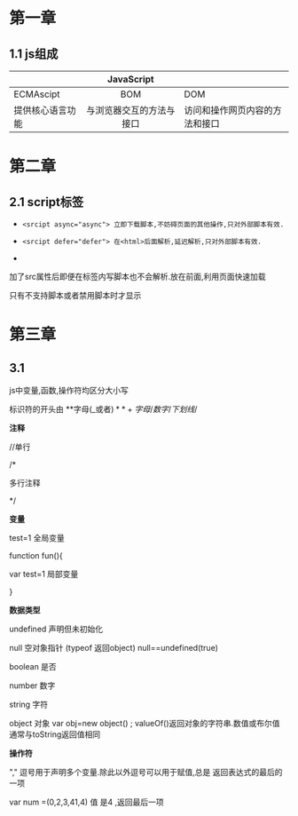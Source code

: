 # 第一章

## 1.1 js组成

|                  |        JavaScript        |                                |
| ---------------- | :----------------------: | ------------------------------ |
| ECMAscipt        |           BOM            | DOM                            |
| 提供核心语言功能 | 与浏览器交互的方法与接口 | 访问和操作网页内容的方法和接口 |

# 第二章

## 2.1 script标签

- `<srcipt async="async"> 立即下载脚本,不妨碍页面的其他操作,只对外部脚本有效.`

- `<srcipt defer="defer"> 在<html>后面解析,延迟解析,只对外部脚本有效.`

- <script type="text/javascript" src="test.js"></script>

<script></script>加了src属性后即便在标签内写脚本也不会解析.放在</body>前面,利用页面快速加载

<noscipt>只有不支持脚本或者禁用脚本时才显示</noscript>

# 第三章

## 3.1

js中变量,函数,操作符均区分大小写

标识符的开头由 **字母(_或者$)**+字母/数字/下划线/$

**注释**

//单行

/*

多行注释

*/

**变量**

 test=1 全局变量

function fun(){

var test=1 局部变量

}

**数据类型**

undefined 声明但未初始化

null 空对象指针 (typeof 返回object)     null==undefined(true) 

boolean 是否 

number 数字

string 字符

object 对象 var obj=new object()  ; valueOf()返回对象的字符串.数值或布尔值 通常与toString返回值相同

**操作符**

"," 逗号用于声明多个变量.除此以外逗号可以用于赋值,总是 返回表达式的最后的一项

var num =(0,2,3,41,4) 值 是4   ,返回最后一项